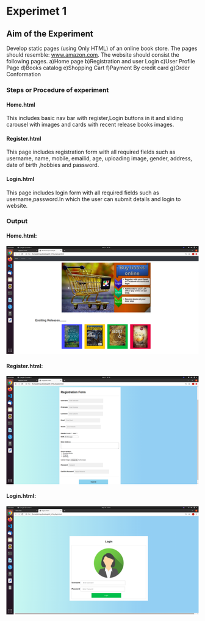 # Experimet 1

## Aim of the Experiment
Develop static pages (using Only HTML) of an online book store. The pages should resemble: www.amazon.com. The  website should consist the following  pages.
a)Home page
b)Registration and user Login
c)User Profile Page
d)Books catalog
e)Shopping Cart 
f)Payment By credit card
g)Order  Conformation

### Steps or Procedure of experiment

#### Home.html
This includes basic nav bar with register,Login buttons in it and sliding carousel with images and cards with recent release books images.
#### Register.html
This page includes registration form with all required fields such as username, name, mobile, emailid, age, uploading image, gender, address, date of birth ,hobbies and password.
#### Login.html
This page includes login form with all required fields such as username,password.In which the user can submit details and login to website.

### Output
 
 #### Home.html:

![output](home.png)

 #### Register.html:

![output](register.png)

 #### Login.html:

![output](login.png)
